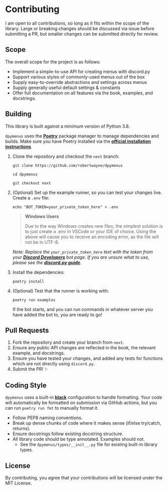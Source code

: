 # Contributing

I am open to all contributions, so long as it fits within the scope of the library. Large or breaking changes should be
discussed via issue before submitting a PR, but smaller changes can be submitted directly for review.

## Scope

The overall scope for the project is as follows:

- Implement a simple-to-use API for creating menus with discord.py
- Support various styles of commonly-used menus out of the box
- Supply easy-to-override abstractions and settings across menus
- Supply generally useful default settings & constants
- Offer full documentation on all features via the book, examples, and docstrings.

## Building

This library is built against a minimum version of Python 3.8.

`dpymenus` uses the **[Poetry](https://python-poetry.org/)** package manager to manage dependencies and builds. Make sure
you have Poetry installed via the **[official installation instructions](https://python-poetry.org/docs/#installation)**.

1. Clone the repository and checkout the `next` branch:

   ```shell
   git clone https://github.com/robertwayne/dpymenus
   ```

   ```shell
   cd dpymenus
   ```

   ```shell
   git checkout next
   ```

2. (Optional) Set up the example runner, so you can test your changes live. Create a `.env` file:

    ```shell
    echo "BOT_TOKEN=your_private_token_here" > .env
    ```

   > **Windows Users**
   >
   > Due to the way Windows creates new files, the simplest solution is to just
   > create a .env in VSCode or your IDE of choice. Using the above will cause you
   > to receive an encoding error, as the file will not be in UTF-8.

   *Note: Replace the `your_private_token_here` text with the token from your
   **[Discord Developers](https://discord.com/developers/applications)**
   bot page. If you are unsure what to use, please see the
   **[discord.py guide](https://discordpy.readthedocs.io/en/stable/discord.html)**.*

3. Install the dependencies:

    ```shell
    poetry install
    ```

4. (Optional) Test that the runner is working with:

    ```shell
    poetry run examples
    ```

   If the bot starts, and you can run commands in whatever server you have added the bot to, you are ready to go!

## Pull Requests

1. Fork the repository and create your branch from `next`.
2. Ensure any public API changes are reflected in the book, the relevant example, and docstrings.
3. Ensure you have tested your changes, and added any tests for functions which are not directly using `discord.py`.
4. Submit the PR! ✨

## Coding Style

`dpymenus` uses a built-in **[black](https://github.com/psf/black)** configuration to handle formatting. Your code will
automatically be formatted on submission via GitHub actions, but you can run `poetry run fmt` to manually format it.

- Follow PEP8 naming conventions.
- Break up dense chunks of code where it makes sense (if/else try/catch, returns).
- Ensure docstrings follow existing docstring structure.
- All library code should be type annotated. Examples should not.
  - See the `dpymenus/types/__init__.py` file for existing built-in library types.

## License

By contributing, you agree that your contributions will be licensed under the MIT License.
